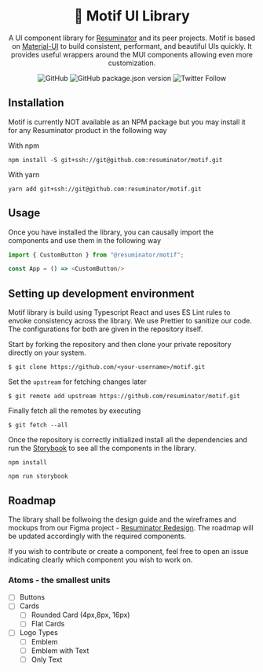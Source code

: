<h1 align="center">🔮 Motif UI Library</h1>

<div align="center">

A UI component library for [Resuminator](https://resuminator.in) and its peer projects. 
Motif is based on [Material-UI](https://material-ui.com/) to build consistent, performant, and beautiful UIs quickly. 
It provides useful wrappers around the MUI components allowing even more customization.

![GitHub](https://img.shields.io/github/license/resuminator/motif?style=flat-square) 
![GitHub package.json version](https://img.shields.io/github/package-json/v/resuminator/motif?style=flat-square)
![Twitter Follow](https://img.shields.io/twitter/follow/resuminator?style=social)

</div>

## Installation
Motif is currently NOT available as an NPM package but you may install it for any Resuminator product in the following way

With npm 
```shell
npm install -S git+ssh://git@github.com:resuminator/motif.git
```

With yarn
```shell
yarn add git+ssh://git@github.com:resuminator/motif.git
```

## Usage
Once you have installed the library, you can causally import the components and use them in the following way

```js
import { CustomButton } from "@resuminator/motif";

const App = () => <CustomButton/>
```

## Setting up development environment
Motif library is build using Typescript React and uses ES Lint rules to envoke consistency across the library. We use Prettier to sanitize our code. The configurations for both are given in the repository itself.

Start by forking the repository and then clone your private repository directly on your system.

```shell
$ git clone https://github.com/<your-username>/motif.git
```

Set the `upstream` for fetching changes later

```shell
$ git remote add upstream https://github.com/resuminator/motif.git
```

Finally fetch all the remotes by executing

```shell
$ git fetch --all
```

Once the repository is correctly initialized install all the dependencies and run the [Storybook](https://storybook.js.org/) to see all the components in the library.

```shell
npm install
```

```shell
npm run storybook
```

## Roadmap
The library shall be follwoing the design guide and the wireframes and mockups from our Figma project - [Resuminator Redesign](bit.ly/resuminator-figma). The roadmap will be updated accordingly with the required components. 

If you wish to contribute or create a component, feel free to open an issue indicating clearly which component you wish to work on.

### Atoms - the smallest units
- [ ] Buttons  
- [ ] Cards  
   - [ ] Rounded Card (4px,8px, 16px)  
   - [ ] Flat Cards
- [ ] Logo Types
    - [ ] Emblem
    - [ ] Emblem with Text
    - [ ] Only Text